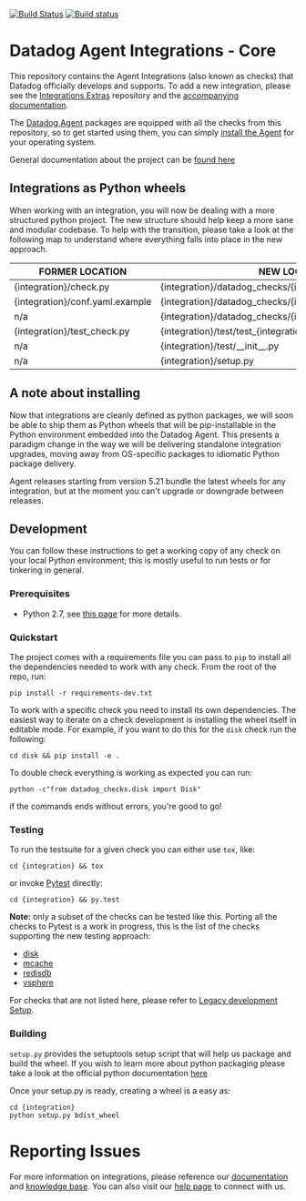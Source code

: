 [![Build Status](https://travis-ci.org/DataDog/integrations-core.svg?branch=master)](https://travis-ci.org/DataDog/integrations-core)
[![Build status](https://ci.appveyor.com/api/projects/status/8w4s2bilp48n43gw?svg=true)](https://ci.appveyor.com/project/Datadog/integrations-core)

# Datadog Agent Integrations - Core

This repository contains the Agent Integrations (also known as checks) that Datadog
officially develops and supports. To add a new integration, please see the [Integrations Extras](https://github.com/DataDog/integrations-extras)
repository and the [accompanying documentation](https://docs.datadoghq.com/developers/integrations/integration_sdk/).

The [Datadog Agent](https://github.com/DataDog/datadog-agent) packages are equipped
with all the checks from this repository, so to get started using them, you can
simply [install the Agent](https://docs.datadoghq.com/agent/) for your operating
system.

General documentation about the project can be [found here](docs/index.md)

## Integrations as Python wheels

When working with an integration, you will now be dealing with a more structured
python project. The new structure should help keep a more sane and modular codebase.
To help with the transition, please take a look at the following map to understand
where everything falls into place in the new approach.

| FORMER LOCATION | NEW LOCATION |
| --------------- | ------------ |
| {integration}/check.py | {integration}/datadog_checks/{integration}/{integration}.py |
| {integration}/conf.yaml.example | {integration}/datadog_checks/{integration}/conf.yaml.example |
| n/a | {integration}/datadog_checks/{integration}/\_\_init\_\_.py |
| {integration}/test_check.py | {integration}/test/test_{integration}.py |
| n/a | {integration}/test/\_\_init\_\_.py |
| n/a | {integration}/setup.py |

## A note about installing

Now that integrations are cleanly defined as python packages, we will soon be able
to ship them as Python wheels that will be pip-installable in the Python environment
embedded into the Datadog Agent. This presents a paradigm change in the way we will
be delivering standalone integration upgrades, moving away from OS-specific packages
to idiomatic Python package delivery.

Agent releases starting from version 5.21 bundle the latest wheels for any
integration, but at the moment you can't upgrade or downgrade between releases.

## Development

You can follow these instructions to get a working copy of any check on your
local Python environment; this is mostly useful to run tests or for tinkering in
general.

### Prerequisites

* Python 2.7, see [this page](docs/dev/python.md) for more details.

### Quickstart

The project comes with a requirements file you can pass to `pip` to install all
the dependencies needed to work with any check. From the root of the repo, run:

```shell
pip install -r requirements-dev.txt
```

To work with a specific check you need to install its own dependencies. The easiest
way to iterate on a check development is installing the wheel itself in editable mode.
For example, if you want to do this for the `disk` check run the following:

```shell
cd disk && pip install -e .
```

To double check everything is working as expected you can run:

```shell
python -c"from datadog_checks.disk import Disk"
```

if the commands ends without errors, you're good to go!

### Testing

To run the testsuite for a given check you can either use `tox`, like:

```shell
cd {integration} && tox
```

or invoke [Pytest](https://docs.pytest.org/en/latest/) directly:

```shell
cd {integration} && py.test
```

**Note:** only a subset of the checks can be tested like this. Porting all the
checks to Pytest is a work in progress, this is the list of the checks supporting
the new testing approach:

* [disk](disk)
* [mcache](mcache)
* [redisdb](redisdb)
* [vsphere](vsphere)

For checks that are not listed here, please refer to [Legacy development Setup](docs/dev/legacy.md).

### Building

`setup.py` provides the setuptools setup script that will help us package and
build the wheel. If you wish to learn more about python packaging please take a
look at the official python documentation [here](https://packaging.python.org/tutorials/distributing-packages/)

Once your setup.py is ready, creating a wheel is a easy as:

```shell
cd {integration}
python setup.py bdist_wheel
```

# Reporting Issues

For more information on integrations, please reference our [documentation](http://docs.datadoghq.com)
and [knowledge base](https://help.datadoghq.com/hc/en-us). You can also visit our
[help page](http://docs.datadoghq.com/help/) to connect with us.
